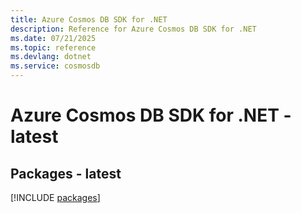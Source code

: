 ```yaml
---
title: Azure Cosmos DB SDK for .NET
description: Reference for Azure Cosmos DB SDK for .NET
ms.date: 07/21/2025
ms.topic: reference
ms.devlang: dotnet
ms.service: cosmosdb
---
```

# Azure Cosmos DB SDK for .NET - latest
## Packages - latest
[!INCLUDE [packages](cosmos-db-index.md)]